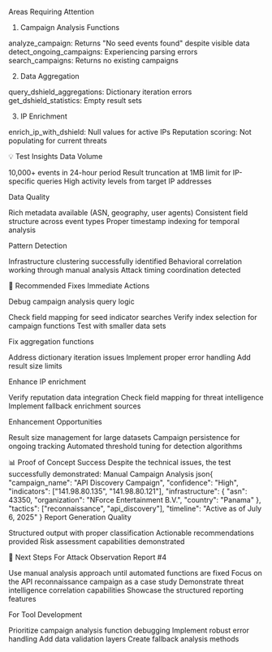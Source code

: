 Areas Requiring Attention
1. Campaign Analysis Functions

analyze_campaign: Returns "No seed events found" despite visible data
detect_ongoing_campaigns: Experiencing parsing errors
search_campaigns: Returns no existing campaigns

2. Data Aggregation

query_dshield_aggregations: Dictionary iteration errors
get_dshield_statistics: Empty result sets

3. IP Enrichment

enrich_ip_with_dshield: Null values for active IPs
Reputation scoring: Not populating for current threats

💡 Test Insights
Data Volume

10,000+ events in 24-hour period
Result truncation at 1MB limit for IP-specific queries
High activity levels from target IP addresses

Data Quality

Rich metadata available (ASN, geography, user agents)
Consistent field structure across event types
Proper timestamp indexing for temporal analysis

Pattern Detection

Infrastructure clustering successfully identified
Behavioral correlation working through manual analysis
Attack timing coordination detected

🔧 Recommended Fixes
Immediate Actions

Debug campaign analysis query logic

Check field mapping for seed indicator searches
Verify index selection for campaign functions
Test with smaller data sets


Fix aggregation functions

Address dictionary iteration issues
Implement proper error handling
Add result size limits


Enhance IP enrichment

Verify reputation data integration
Check field mapping for threat intelligence
Implement fallback enrichment sources



Enhancement Opportunities

Result size management for large datasets
Campaign persistence for ongoing tracking
Automated threshold tuning for detection algorithms

📊 Proof of Concept Success
Despite the technical issues, the test successfully demonstrated:
Manual Campaign Analysis
json{
  "campaign_name": "API Discovery Campaign",
  "confidence": "High",
  "indicators": ["141.98.80.135", "141.98.80.121"],
  "infrastructure": {
    "asn": 43350,
    "organization": "NForce Entertainment B.V.",
    "country": "Panama"
  },
  "tactics": ["reconnaissance", "api_discovery"],
  "timeline": "Active as of July 6, 2025"
}
Report Generation Quality

Structured output with proper classification
Actionable recommendations provided
Risk assessment capabilities demonstrated

🎯 Next Steps
For Attack Observation Report #4

Use manual analysis approach until automated functions are fixed
Focus on the API reconnaissance campaign as a case study
Demonstrate threat intelligence correlation capabilities
Showcase the structured reporting features

For Tool Development

Prioritize campaign analysis function debugging
Implement robust error handling
Add data validation layers
Create fallback analysis methods
